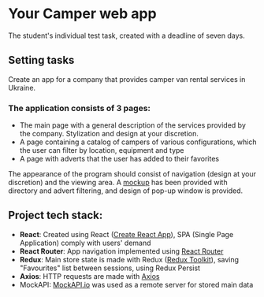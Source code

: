 # Your Camper web app

The student's individual test task, created with a deadline of seven days.

## Setting tasks 

Create an app for a company that provides camper van rental services in Ukraine.

### The application consists of 3 pages:

* The main page with a general description of the services provided by the company. Stylization and design at your discretion.
* A page containing a catalog of campers of various configurations, which the user can filter by location, equipment and type
* A page with adverts that the user has added to their favorites

The appearance of the program should consist of navigation (design at your discretion) and the viewing area. A [mockup](https://www.figma.com/design/fnMWH0eBB7NnoqdAiiKWsQ/Test?node-id=0-1&t=tgvcjXs3KWHWrTqf-0) has been provided with directory and advert filtering, and design of pop-up window is provided.

## Project tech stack:

* **React**: Created using React ([Create React App](https://github.com/facebook/create-react-app)), SPA (Single Page Application) comply with users' demand
* **React Router**: App navigation implemented using [React Router](https://reactrouter.com/en/main)
* **Redux**: Main store state is made with Redux ([Redux Toolkit](https://redux-toolkit.js.org/)), saving "Favourites" list between sessions, using Redux Persist
* **Axios**: HTTP requests are made with [Axios](https://axios-http.com/)
* MockAPI: [MockAPI.io](https://mockapi.io/) was used as a remote server for stored main data 
